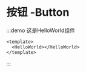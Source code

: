 # 按钮 -Button

:::demo 这是HelloWorld组件
```vue
<template>
  <HelloWorld></HelloWorld>
</template>
```
:::

<Test></Test>
